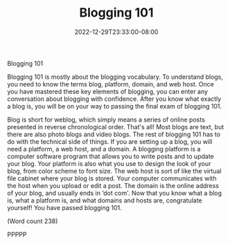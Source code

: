 ﻿---
title: "Blogging 101"
date: 2022-12-29T23:33:00-08:00
description: "Blogging Tips for Web Success"
featured_image: "/images/Blogging.jpg"
tags: ["Blogging"]
---

  Blogging 101

  Blogging 101 is mostly about the blogging
  vocabulary. To understand blogs, you need to know
  the terms blog, platform, domain, and web host.
  Once you have mastered these key elements of
  blogging, you can enter any conversation about
  blogging with confidence. After you know what
  exactly a blog is, you will be on your way to
  passing the final exam of blogging 101. 
  
  Blog is short for weblog, which simply means a
  series of online posts presented in reverse
  chronological order. That's all! Most blogs are text,
  but there are also photo blogs and video blogs. The
  rest of blogging 101 has to do with the technical
  side of things. If you are setting up a blog, you will
  need a platform, a web host, and a domain. A
  blogging platform is a computer software program
  that allows you to write posts and to update your
  blog. Your platform is also what you use to design
  the look of your blog, from color scheme to font
  size. The web host is sort of like the virtual file
  cabinet where your blog is stored. Your computer
  communicates with the host when you upload or
  edit a post. The domain is the online address of
  your blog, and usually ends in ‘dot com'. Now that
  you know what a blog is, what a platform is, and
  what domains and hosts are, congratulate yourself!
  You have passed blogging 101.         
  
  (Word count 238)
  
  PPPPP
  
  

